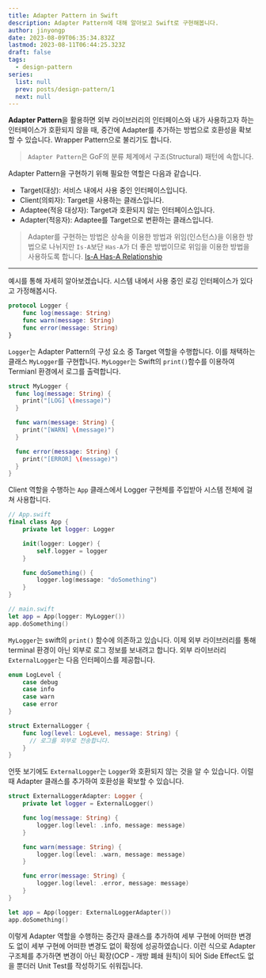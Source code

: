 ```yaml
---
title: Adapter Pattern in Swift
description: Adapter Pattern에 대해 알아보고 Swift로 구현해봅니다.
author: jinyongp
date: 2023-08-09T06:35:34.832Z
lastmod: 2023-08-11T06:44:25.323Z
draft: false
tags:
  - design-pattern
series:
  list: null
  prev: posts/design-pattern/1
  next: null
---
```


**Adapter Pattern**을 활용하면 외부 라이브러리의 인터페이스와 내가 사용하고자 하는 인터페이스가 호환되지 않을 때, 중간에 Adapter를 추가하는 방법으로 호환성을 확보할 수 있습니다. Wrapper Pattern으로 불리기도 합니다.

>`Adapter Pattern`은 GoF의 분류 체계에서 구조(Structural) 패턴에 속합니다.

Adapter Pattern을 구현하기 위해 필요한 역할은 다음과 같습니다.

- Target(대상): 서비스 내에서 사용 중인 인터페이스입니다.
- Client(의뢰자): Target을 사용하는 클래스입니다.
- Adaptee(적응 대상자): Target과 호환되지 않는 인터페이스입니다.
- Adapter(적응자): Adaptee를 Target으로 변환하는 클래스입니다.

>Adapter를 구현하는 방법은 상속을 이용한 방법과 위임(인스턴스)을 이용한 방법으로 나뉘지만 `Is-A`보단 `Has-A`가 더 좋은 방법이므로 위임을 이용한 방법을 사용하도록 합니다. [Is-A Has-A Relationship](https://www.google.com/search?q=is-a+has-a+relationship)

---

예시를 통해 자세히 알아보겠습니다. 시스템 내에서 사용 중인 로깅 인터페이스가 있다고 가정해봅시다.

```swift
protocol Logger {
    func log(message: String)
    func warn(message: String)
    func error(message: String)
}
```

`Logger`는 Adapter Pattern의 구성 요소 중 Target 역할을 수행합니다. 이를 채택하는 클래스 `MyLogger`를 구현합니다. `MyLogger`는 Swift의 `print()`함수를 이용하여 Termianl 환경에서 로그를 출력합니다.

```swift
struct MyLogger {
  func log(message: String) {
    print("[LOG] \(message)")
  }

  func warn(message: String) {
    print("[WARN] \(message)")
  }

  func error(message: String) {
    print("[ERROR] \(message)")
  }
}
```

Client 역할을 수행하는 `App` 클래스에서 Logger 구현체를 주입받아 시스템 전체에 걸쳐 사용합니다.

```swift
// App.swift
final class App {
    private let logger: Logger

    init(logger: Logger) {
        self.logger = logger
    }

    func doSomething() {
        logger.log(message: "doSomething")
    }
}
```

```swift
// main.swift
let app = App(logger: MyLogger())
app.doSomething()
```

`MyLogger`는 swift의 `print()` 함수에 의존하고 있습니다. 이제 외부 라이브러리를 통해 terminal 환경이 아닌 외부로 로그 정보를 보내려고 합니다. 외부 라이브러리 `ExternalLogger`는 다음 인터페이스를 제공합니다.

```swift
enum LogLevel {
    case debug
    case info
    case warn
    case error
}

struct ExternalLogger {
    func log(level: LogLevel, message: String) {
      // 로그를 외부로 전송합니다.
    }
}
```

언뜻 보기에도 `ExternalLogger`는 `Logger`와 호환되지 않는 것을 알 수 있습니다. 이럴 때 Adapter 클래스를 추가하여 호환성을 확보할 수 있습니다.

```swift
struct ExternalLoggerAdapter: Logger {
    private let logger = ExternalLogger()

    func log(message: String) {
        logger.log(level: .info, message: message)
    }

    func warn(message: String) {
        logger.log(level: .warn, message: message)
    }

    func error(message: String) {
        logger.log(level: .error, message: message)
    }
}
```

```swift
let app = App(logger: ExternalLoggerAdapter())
app.doSomething()
```

이렇게 Adapter 역할을 수행하는 중간자 클래스를 추가하여 세부 구현에 어떠한 변경도 없이 세부 구현에 어떠한 변경도 없이 확정에 성공하였습니다. 이런 식으로 Adapter 구조체를 추가하면 변경이 아닌 확장(OCP - 개방 폐쇄 원칙)이 되어 Side Effect도 없을 뿐더러 Unit Test를 작성하기도 쉬워집니다.